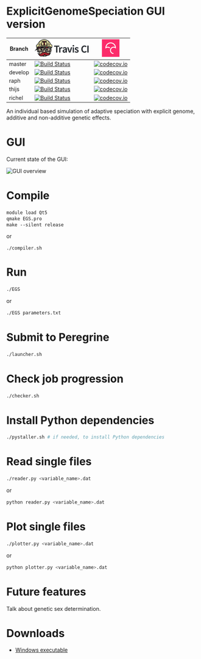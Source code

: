 # ExplicitGenomeSpeciation GUI version

Branch|[![Travis CI logo](ci_setup/pics/TravisCI.png)](https://travis-ci.org)|[![Codecov logo](ci_setup/pics/Codecov.png)](https://www.codecov.io)
---|---|---
master|[![Build Status](https://travis-ci.org/rscherrer/ExplicitGenomeSpeciation.svg?branch=master)](https://travis-ci.org/rscherrer/ExplicitGenomeSpeciation)|[![codecov.io](https://codecov.io/github/rscherrer/ExplicitGenomeSpeciation/coverage.svg?branch=master)](https://codecov.io/github/rscherrer/ExplicitGenomeSpeciation/branch/master)
develop|[![Build Status](https://travis-ci.org/rscherrer/ExplicitGenomeSpeciation.svg?branch=develop)](https://travis-ci.org/rscherrer/ExplicitGenomeSpeciation)|[![codecov.io](https://codecov.io/github/rscherrer/ExplicitGenomeSpeciation/coverage.svg?branch=develop)](https://codecov.io/github/rscherrer/ExplicitGenomeSpeciation/branch/develop)
raph|[![Build Status](https://travis-ci.org/rscherrer/ExplicitGenomeSpeciation.svg?branch=raph)](https://travis-ci.org/rscherrer/ExplicitGenomeSpeciation)|[![codecov.io](https://codecov.io/github/rscherrer/ExplicitGenomeSpeciation/coverage.svg?branch=raph)](https://codecov.io/github/rscherrer/ExplicitGenomeSpeciation/branch/raph)
thijs|[![Build Status](https://travis-ci.org/rscherrer/ExplicitGenomeSpeciation.svg?branch=thijs)](https://travis-ci.org/rscherrer/ExplicitGenomeSpeciation)|[![codecov.io](https://codecov.io/github/rscherrer/ExplicitGenomeSpeciation/coverage.svg?branch=thijs)](https://codecov.io/github/rscherrer/ExplicitGenomeSpeciation/branch/thijs)
richel|[![Build Status](https://travis-ci.org/rscherrer/ExplicitGenomeSpeciation.svg?branch=richel)](https://travis-ci.org/rscherrer/ExplicitGenomeSpeciation)|[![codecov.io](https://codecov.io/github/rscherrer/ExplicitGenomeSpeciation/coverage.svg?branch=richel)](https://codecov.io/github/rscherrer/ExplicitGenomeSpeciation/branch/richel)

An individual based simulation of adaptive speciation with explicit genome, additive and non-additive genetic effects.

# GUI

Current state of the GUI:

![GUI overview](https://github.com/rscherrer/ExplicitGenomeSpeciation/thijs/gui/Screenshot_2019-10-23_15.59.03.png)






# Compile

```
module load Qt5
qmake EGS.pro
make --silent release
```
or
```
./compiler.sh
```

# Run

```bash
./EGS
```
or
```bash
./EGS parameters.txt
```

# Submit to Peregrine

```bash
./launcher.sh
```

# Check job progression

```bash
./checker.sh
```

# Install Python dependencies

```bash
./pystaller.sh # if needed, to install Python dependencies
```

# Read single files

```bash
./reader.py <variable_name>.dat
```

or

```bash
python reader.py <variable_name>.dat
```

# Plot single files

```bash
./plotter.py <variable_name>.dat
```

or

```bash
python plotter.py <variable_name>.dat
```

# Future features

Talk about genetic sex determination.

# Downloads

 * [Windows executable](http://richelbilderbeek.nl/EGS_gui.zip)
